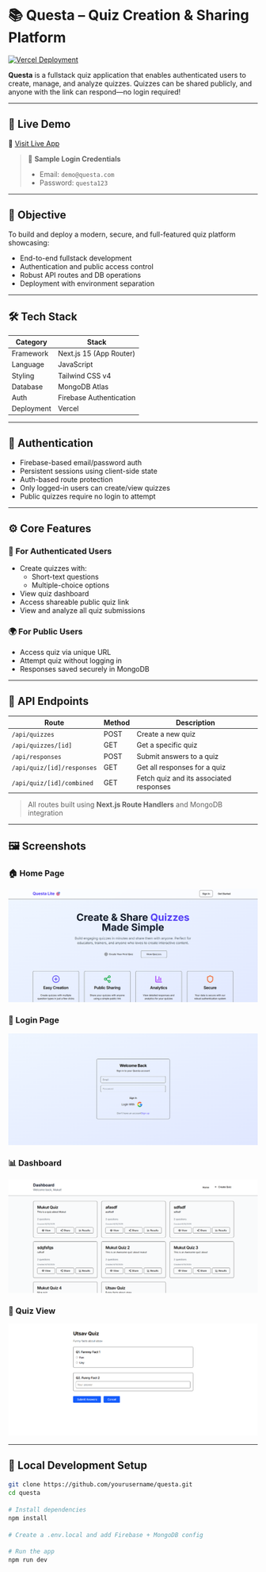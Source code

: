 # 📚 Questa – Quiz Creation & Sharing Platform

[![Vercel Deployment](https://img.shields.io/badge/Deployed%20on-Vercel-000?logo=vercel&logoColor=white)](https://questa-quiz-hmv8gysiy-mukut-ds-projects.vercel.app/dashboard)

**Questa** is a fullstack quiz application that enables authenticated users to create, manage, and analyze quizzes. Quizzes can be shared publicly, and anyone with the link can respond—no login required!

---

## 🚀 Live Demo

🔗 [Visit Live App](https://questa-quiz-hmv8gysiy-mukut-ds-projects.vercel.app/dashboard)

> 🧪 **Sample Login Credentials**
>
> - Email: `demo@questa.com`
> - Password: `questa123`

---

## 🎯 Objective

To build and deploy a modern, secure, and full-featured quiz platform showcasing:

- End-to-end fullstack development
- Authentication and public access control
- Robust API routes and DB operations
- Deployment with environment separation

---

## 🛠 Tech Stack

| Category   | Stack                   |
| ---------- | ----------------------- |
| Framework  | Next.js 15 (App Router) |
| Language   | JavaScript              |
| Styling    | Tailwind CSS v4         |
| Database   | MongoDB Atlas           |
| Auth       | Firebase Authentication |
| Deployment | Vercel                  |

---

## 🔐 Authentication

- Firebase-based email/password auth
- Persistent sessions using client-side state
- Auth-based route protection
- Only logged-in users can create/view quizzes
- Public quizzes require no login to attempt

---

## ⚙️ Core Features

### 👤 For Authenticated Users

- Create quizzes with:
  - Short-text questions
  - Multiple-choice options
- View quiz dashboard
- Access shareable public quiz link
- View and analyze all quiz submissions

### 🌍 For Public Users

- Access quiz via unique URL
- Attempt quiz without logging in
- Responses saved securely in MongoDB

---

## 🔄 API Endpoints

| Route                      | Method | Description                             |
| -------------------------- | ------ | --------------------------------------- |
| `/api/quizzes`             | POST   | Create a new quiz                       |
| `/api/quizzes/[id]`        | GET    | Get a specific quiz                     |
| `/api/responses`           | POST   | Submit answers to a quiz                |
| `/api/quiz/[id]/responses` | GET    | Get all responses for a quiz            |
| `/api/quiz/[id]/combined`  | GET    | Fetch quiz and its associated responses |

> All routes built using **Next.js Route Handlers** and MongoDB integration

---

## 🖼️ Screenshots

<!-- Add screenshots here -->

### 🏠 Home Page

![Home](./public/ss1.png)

### 🔐 Login Page

![Login](./public/ss2.png)

### 📊 Dashboard

![Dashboard](./public/ss3.png)

### 📝 Quiz View

![Quiz](./public/ss4.png)

---

## 🧪 Local Development Setup

```bash
git clone https://github.com/yourusername/questa.git
cd questa

# Install dependencies
npm install

# Create a .env.local and add Firebase + MongoDB config

# Run the app
npm run dev
```
